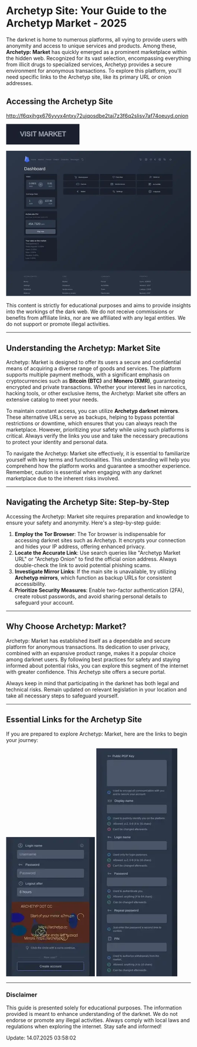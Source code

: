 # Archetyp Site: Your Guide to the Archetyp Market - 2025

The darknet is home to numerous platforms, all vying to provide users with anonymity and access to unique services and products. Among these, **Archetyp: Market** has quickly emerged as a prominent marketplace within the hidden web. Recognized for its vast selection, encompassing everything from illicit drugs to specialized services, Archetyp provides a secure environment for anonymous transactions. To explore this platform, you'll need specific links to the Archetyp site, like its primary URL or onion addresses.

## Accessing the Archetyp Site

http://f6qxihgx676yvyx4ntxy72ujqosdbe2taj7z3f6q2slisv7af74oeuyd.onion

[<img src="/image/reset.webp" width="200">](http://f6qxihgx676yvyx4ntxy72ujqosdbe2taj7z3f6q2slisv7af74oeuyd.onion)

<a href="http://f6qxihgx676yvyx4ntxy72ujqosdbe2taj7z3f6q2slisv7af74oeuyd.onion"><img src="/image/runner.webp" alt="Archetyp Preview" style="max-width: 100%;"></a>

This content is strictly for educational purposes and aims to provide insights into the workings of the dark web. We do not receive commissions or benefits from affiliate links, nor are we affiliated with any legal entities. We do not support or promote illegal activities.

---

## Understanding the Archetyp: Market Site

Archetyp: Market is designed to offer its users a secure and confidential means of acquiring a diverse range of goods and services. The platform supports multiple payment methods, with a significant emphasis on cryptocurrencies such as **Bitcoin (BTC)** and **Monero (XMR)**, guaranteeing encrypted and private transactions. Whether your interest lies in narcotics, hacking tools, or other exclusive items, the Archetyp: Market site offers an extensive catalog to meet your needs.

To maintain constant access, you can utilize **Archetyp darknet mirrors**. These alternative URLs serve as backups, helping to bypass potential restrictions or downtime, which ensures that you can always reach the marketplace. However, prioritizing your safety while using such platforms is critical. Always verify the links you use and take the necessary precautions to protect your identity and personal data.

To navigate the Archetyp: Market site effectively, it is essential to familiarize yourself with key terms and functionalities. This understanding will help you comprehend how the platform works and guarantee a smoother experience. Remember, caution is essential when engaging with any darknet marketplace due to the inherent risks involved.

---

## Navigating the Archetyp Site: Step-by-Step

Accessing the Archetyp: Market site requires preparation and knowledge to ensure your safety and anonymity. Here's a step-by-step guide:

1.  **Employ the Tor Browser**: The Tor browser is indispensable for accessing darknet sites such as Archetyp. It encrypts your connection and hides your IP address, offering enhanced privacy.
2.  **Locate the Accurate Link**: Use search queries like "Archetyp Market URL" or "Archetyp Onion" to find the official onion address. Always double-check the link to avoid potential phishing scams.
3.  **Investigate Mirror Links**: If the main site is unavailable, try utilizing **Archetyp mirrors**, which function as backup URLs for consistent accessibility.
4.  **Prioritize Security Measures**: Enable two-factor authentication (2FA), create robust passwords, and avoid sharing personal details to safeguard your account.

---

## Why Choose Archetyp: Market?

Archetyp: Market has established itself as a dependable and secure platform for anonymous transactions. Its dedication to user privacy, combined with an expansive product range, makes it a popular choice among darknet users. By following best practices for safety and staying informed about potential risks, you can explore this segment of the internet with greater confidence. This Archetyp site offers a secure portal.

Always keep in mind that participating in the darknet has both legal and technical risks. Remain updated on relevant legislation in your location and take all necessary steps to safeguard yourself.

---

## Essential Links for the Archetyp Site

If you are prepared to explore Archetyp: Market, here are the links to begin your journey:

<a href="http://f6qxihgx676yvyx4ntxy72ujqosdbe2taj7z3f6q2slisv7af74oeuyd.onion"><img src="/image/array.webp" alt="Archetyp Login" style="max-width: 100%;"></a>
<a href="http://f6qxihgx676yvyx4ntxy72ujqosdbe2taj7z3f6q2slisv7af74oeuyd.onion"><img src="/image/preferences.webp" alt="Archetyp Register" style="max-width: 100%;"></a>

---

### Disclaimer

This guide is presented solely for educational purposes. The information provided is meant to enhance understanding of the darknet. We do not endorse or promote any illegal activities. Always comply with local laws and regulations when exploring the internet. Stay safe and informed!







Update:  14.07.2025 03:58:02